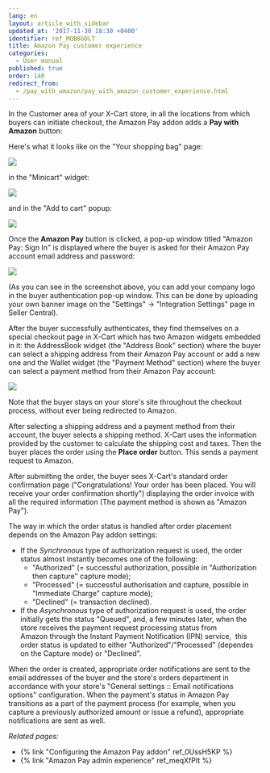 ```yaml
---
lang: en
layout: article_with_sidebar
updated_at: '2017-11-30 18:30 +0400'
identifier: ref_MQB8GDLT
title: Amazon Pay customer experience
categories:
  - User manual
published: true
order: 140
redirect_from:
  - /pay_with_amazon/pay_with_amazon_customer_experience.html
---
```



In the Customer area of your X-Cart store, in all the locations from which buyers can initiate checkout, the Amazon Pay addon adds a **Pay with Amazon** button:

Here's what it looks like on the "Your shopping bag" page:

![]({{site.baseurl}}/attachments/7504625/7602347.png)

in the "Minicart" widget:

![]({{site.baseurl}}/attachments/7504625/7602348.png)

and in the "Add to cart" popup:

![]({{site.baseurl}}/attachments/7504625/7602349.png)

Once the **Amazon Pay** button is clicked, a pop-up window titled "Amazon Pay: Sign In" is displayed where the buyer is asked for their Amazon Pay account email address and password:

![]({{site.baseurl}}/attachments/7504625/7602350.png)

(As you can see in the screenshot above, you can add your company logo in the buyer authentication pop-up window. This can be done by uploading your own banner image on the "Settings" -> "Integration Settings" page in Seller Central).

After the buyer successfully authenticates, they find themselves on a special checkout page in X-Cart which has two Amazon widgets embedded in it: the AddressBook widget (the "Address Book" section) where the buyer can select a shipping address from their Amazon Pay account or add a new one and the Wallet widget (the "Payment Method" section) where the buyer can select a payment method from their Amazon Pay account:

![]({{site.baseurl}}/attachments/7504625/7602351.png)

Note that the buyer stays on your store's site throughout the checkout process, without ever being redirected to Amazon.

After selecting a shipping address and a payment method from their account, the buyer selects a shipping method. X-Cart uses the information provided by the customer to calculate the shipping cost and taxes. Then the buyer places the order using the **Place order** button. This sends a payment request to Amazon.

After submitting the order, the buyer sees X-Cart's standard order confirmation page ("Congratulations! Your order has been placed. You will receive your order confirmation shortly") displaying the order invoice with all the required information (The payment method is shown as "Amazon Pay").  

The way in which the order status is handled after order placement depends on the Amazon Pay addon settings:

*   If the _Synchronous_ type of authorization request is used, the order status almost instantly becomes one of the following:
    *   "Authorized" (= successful authorization, possible in "Authorization then capture" capture mode);
    *   "Processed" (= successful authorisation and capture, possible in "Immediate Charge" capture mode);
    *   "Declined" (= transaction declined).
*   If the _Asynchronous_ type of authorization request is used, the order initially gets the status "Queued", and, a few minutes later, when the store receives the payment request processing status from Amazon through the Instant Payment Notification (IPN) service,  this order status is updated to either "Authorized"/"Processed" (dependes on the Capture mode) or "Declined".

When the order is created, appropriate order notifications are sent to the email addresses of the buyer and the store's orders department in accordance with your store's "General settings :: Email notifications options" configuration. When the payment's status in Amazon Pay transitions as a part of the payment process (for example, when you capture a previously authorized amount or issue a refund), appropriate notifications are sent as well.

_Related pages:_

*   {% link "Configuring the Amazon Pay addon" ref_0UssH5KP %}
*   {% link "Amazon Pay admin experience" ref_meqXfPIt %}
